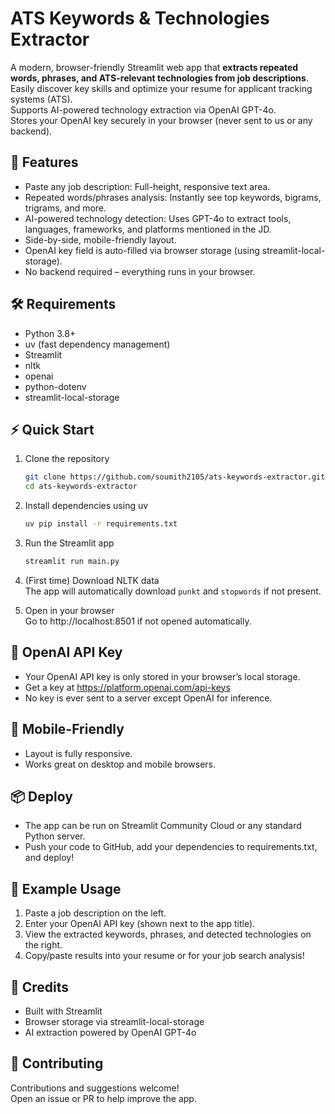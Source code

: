# ATS Keywords & Technologies Extractor

A modern, browser-friendly Streamlit web app that **extracts repeated words, phrases, and ATS-relevant technologies from job descriptions**.  
Easily discover key skills and optimize your resume for applicant tracking systems (ATS).  
Supports AI-powered technology extraction via OpenAI GPT-4o.  
Stores your OpenAI key securely in your browser (never sent to us or any backend).

## 🚀 Features

- Paste any job description: Full-height, responsive text area.
- Repeated words/phrases analysis: Instantly see top keywords, bigrams, trigrams, and more.
- AI-powered technology detection: Uses GPT-4o to extract tools, languages, frameworks, and platforms mentioned in the JD.
- Side-by-side, mobile-friendly layout.
- OpenAI key field is auto-filled via browser storage (using streamlit-local-storage).
- No backend required – everything runs in your browser.

## 🛠️ Requirements

- Python 3.8+
- uv (fast dependency management)
- Streamlit
- nltk
- openai
- python-dotenv
- streamlit-local-storage

## ⚡ Quick Start

1. Clone the repository  
    ```bash
    git clone https://github.com/soumith2105/ats-keywords-extractor.git  
    cd ats-keywords-extractor
    ```

2. Install dependencies using uv  
    ```bash
    uv pip install -r requirements.txt
    ```

3. Run the Streamlit app  
    ```bash
    streamlit run main.py
    ```

4. (First time) Download NLTK data  
   The app will automatically download `punkt` and `stopwords` if not present.

5. Open in your browser  
   Go to http://localhost:8501 if not opened automatically.

## 🔑 OpenAI API Key

- Your OpenAI API key is only stored in your browser’s local storage.
- Get a key at https://platform.openai.com/api-keys
- No key is ever sent to a server except OpenAI for inference.

## 📱 Mobile-Friendly

- Layout is fully responsive.
- Works great on desktop and mobile browsers.

## 📦 Deploy

- The app can be run on Streamlit Community Cloud or any standard Python server.
- Push your code to GitHub, add your dependencies to requirements.txt, and deploy!

## 📝 Example Usage

1. Paste a job description on the left.
2. Enter your OpenAI API key (shown next to the app title).
3. View the extracted keywords, phrases, and detected technologies on the right.
4. Copy/paste results into your resume or for your job search analysis!

## 🙏 Credits

- Built with Streamlit
- Browser storage via streamlit-local-storage
- AI extraction powered by OpenAI GPT-4o

## 🤝 Contributing

Contributions and suggestions welcome!  
Open an issue or PR to help improve the app.